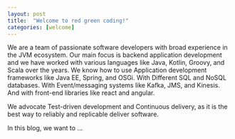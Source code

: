 ```yaml
---
layout: post
title:  "Welcome to red green coding!"
categories: [welcome]
---
```


We are a team of passionate software developers with broad experience in the JVM ecosystem. Our main focus is
backend application development and we have worked with various languages like Java, Kotlin, Groovy, and Scala over the years.
We know how to use Application development frameworks like Java EE, Spring, and OSGi.
With Different SQL and NoSQL databases. With Event/messaging systems like Kafka, JMS, and Kinesis.
And with front-end libraries like react and angular.

We advocate Test-driven development and Continuous delivery, as it is the best way to reliably and replicable deliver software.

In this blog, we want to ...
